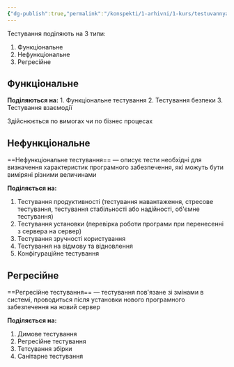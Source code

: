 ```yaml
---
{"dg-publish":true,"permalink":"/konspekti/1-arhivni/1-kurs/testuvannya-pz/6-vidi-testuvannya-pz/"}
---
```




Тестування поділяють на 3 типи:
1. Функціональне
2. Нефункціональне
3. Регресійне

## Функціональне
**Поділяються на:** 
	1. Функціональне тестування
	2. Тестування безпеки
	3. Тестування взаємодії

Здійснюється по вимогах чи по бізнес процесах

## Нефункціональне
==Нефункціональне тестування== — описує тести необхідні для визначення характеристик програмного забезпечення, які можуть бути виміряні різними величинами

**Поділяється на:**
1. Тестування продуктивності (тестування навантаження, стресове тестування, тестування стабільності або надійності, об'ємне тестування)
2. Тестування установки (перевірка роботи програми при перенесенні з сервера на сервер)
3. Тестування зручності користування 
4. Тестування на відмову та відновлення
5. Конфігураційне тестування

## Регресійне
==Регресійне тестування== — тестування пов'язане зі змінами в системі, проводиться після установки нового програмного забезпечення на новий сервер

**Поділяється на:**
1. Димове тестування 
2. Регресійне тестування
3. Тетсування збірки
4. Санітарне тестування
